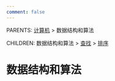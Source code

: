 ```yaml
---
comment: false
---
```


PARENTS: [计算机](/wiki/计算机) > 数据结构和算法

CHILDREN: 数据结构和算法 > [查找](/wiki/查找) > [排序](/wiki/排序)

# 数据结构和算法
